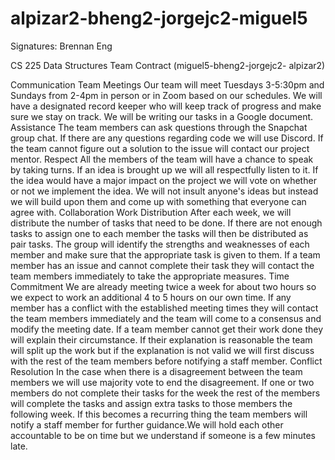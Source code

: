 # alpizar2-bheng2-jorgejc2-miguel5
Signatures:
Brennan Eng

CS 225 Data Structures 
Team Contract (miguel5-bheng2-jorgejc2- alpizar2)

Communication 
Team Meetings Our team will meet Tuesdays 3-5:30pm and Sundays from 2-4pm in person or in Zoom based on our schedules. We will have a designated record keeper who will keep track of progress and make sure we stay on track. We will be writing our tasks in a Google document. 
Assistance The team members can ask questions through the Snapchat group chat. If there are any questions regarding code we will use Discord. If the team cannot figure out a solution to the issue will contact our project mentor. 
Respect  All the members of the team will have a chance to speak by taking turns. If an idea is brought up we will all respectfully listen to it. If the idea would have a major impact on the project we will vote on whether or not we implement the idea. We will not insult anyone's ideas but instead we will build upon them and come up with something that everyone can agree with. 
Collaboration 
Work Distribution After each week, we will distribute the number of tasks that need to be done. If there are not enough tasks to assign one to each member the tasks will then be distributed as pair tasks. The group will identify the strengths and weaknesses of each member and make sure that the appropriate task is given to them. If a team member has an issue and cannot complete their task they will contact the team members immediately to take the appropriate measures. 
Time Commitment We are already meeting twice a week for about two hours so we expect to work an additional 4 to 5 hours on our own time. If any member has a conflict with the established meeting times they will contact the team members immediately and the team will come to a consensus and modify the meeting date. If a team member cannot get their work done they will explain their circumstance. If their explanation is reasonable the team will split up the work but if the explanation is not valid we will first discuss with the rest of the team members before notifying a staff member. 
Conflict Resolution In the case when there is a disagreement between the team members we will use majority vote to end the disagreement. If one or two members do not complete their tasks for the week the rest of the members will complete the tasks and assign extra tasks to those members the following week. If this becomes a recurring thing the team members will notify a staff member for further guidance.We will hold each other accountable to be on time but we understand if someone is a few minutes late.   
